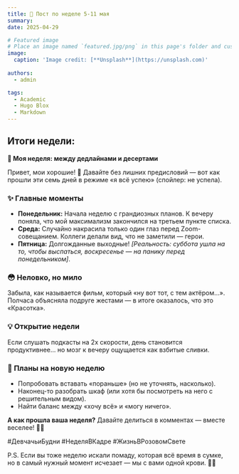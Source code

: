 ```yaml
---
title: 🎉 Пост по неделе 5-11 мая
summary: 
date: 2025-04-29

# Featured image
# Place an image named `featured.jpg/png` in this page's folder and customize its options here.
image:
  caption: 'Image credit: [**Unsplash**](https://unsplash.com)'
  
authors:
  - admin

tags:
  - Academic
  - Hugo Blox
  - Markdown
---
```


## Итоги недели:

**💖 Моя неделя: между дедлайнами и десертами**  
 
Привет, мои хорошие! 👋 Давайте без лишних предисловий — вот как прошли эти семь дней в режиме «я всё успею» (спойлер: не успела).  
 
### **✨ Главные моменты**  
- **Понедельник:** Начала неделю с грандиозных планов. К вечеру поняла, что мой максимализм закончился на третьем пункте списка.  
- **Среда:** Случайно накрасила только один глаз перед Zoom-совещанием. Коллеги делали вид, что не заметили — герои.  
- **Пятница:** Долгожданные выходные! *[Реальность: суббота ушла на то, чтобы выспаться, воскресенье — на панику перед понедельником]*.  
 
### **😳 Неловко, но мило**  
Забыла, как называется фильм, который «ну вот тот, с тем актёром…». Полчаса объясняла подруге жестами — в итоге оказалось, что это «Красотка».  
 
### **💡 Открытие недели**  
Если слушать подкасты на 2x скорости, день становится продуктивнее… но мозг к вечеру ощущается как взбитые сливки.  
 
### **🌸 Планы на новую неделю**  
- Попробовать вставать «пораньше» (но не уточнять, насколько).  
- Наконец-то разобрать шкаф (или хотя бы посмотреть на него с решительным видом).  
- Найти баланс между «хочу всё» и «могу ничего».  
 
**А как прошла ваша неделя?** Давайте делиться в комментах — вместе веселее! 💬✨  
 
#ДевчачьиБудни #НеделяВКадре #ЖизньВРозовомСвете  
 
P.S. Если вы тоже неделю искали помаду, которая всё время в сумке, но в самый нужный момент исчезает — мы с вами одной крови. 💄😂
 
